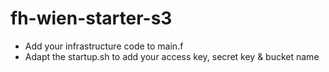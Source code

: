 # fh-wien-starter-s3

* Add your infrastructure code to main.f
* Adapt the startup.sh to add your access key, secret key & bucket name